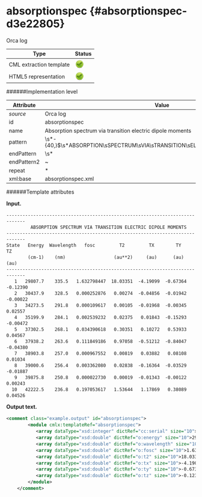 # absorptionspec {#absorptionspec-d3e22805}

Orca log


| Type                                                                                                                                                | Status                                                                                                                                              |
|----|----|
| CML extraction template                                                                                                                             | ![](/imgs/Total.png)                                                                                                                                |
| HTML5 representation                                                                                                                                | ![](/imgs/Total.png)                                                                                                                                |

######Implementation level

| Attribute                                                                                                                                           | Value                                                                                                                                               |
|----|----|
| *source*                                                                                                                                            | Orca log                                                                                                                                            |
| id                                                                                                                                                  | absorptionspec                                                                                                                                      |
| name                                                                                                                                                | Absorption spectrum via transition electric dipole moments                                                                                          |
| pattern                                                                                                                                             | \\s\*-{40,}\$\\s\*ABSORPTION\\sSPECTRUM\\sVIA\\sTRANSITION\\sELECTRIC\\sDIPOLE\\sMOMENTS\\s\*                                                       |
| endPattern                                                                                                                                          | \\s\*                                                                                                                                               |
| endPattern2                                                                                                                                         | \~                                                                                                                                                  |
| repeat                                                                                                                                              | \*                                                                                                                                                  |
| xml:base                                                                                                                                            | absorptionspec.xml                                                                                                                                  |

######Template attributes

**Input.**

    -----------------------------------------------------------------------------
             ABSORPTION SPECTRUM VIA TRANSITION ELECTRIC DIPOLE MOMENTS
    -----------------------------------------------------------------------------
    State   Energy  Wavelength   fosc         T2         TX        TY        TZ  
            (cm-1)    (nm)                  (au**2)     (au)      (au)      (au) 
    -----------------------------------------------------------------------------
       1   29807.7    335.5   1.632798447  18.03351  -4.19099  -0.67364  -0.12390
       2   30437.9    328.5   0.000252876   0.00274  -0.04856  -0.01942  -0.00022
       3   34273.5    291.8   0.000109617   0.00105  -0.01968  -0.00345   0.02557
       4   35199.9    284.1   0.002539232   0.02375   0.01843  -0.15293  -0.00472
       5   37302.5    268.1   0.034390618   0.30351   0.10272   0.53933   0.04567
       6   37938.2    263.6   0.111849186   0.97058  -0.51212  -0.84047  -0.04380
       7   38903.8    257.0   0.000967552   0.00819   0.03882   0.08108   0.01034
       8   39000.6    256.4   0.003362080   0.02838  -0.16364  -0.03529  -0.01887
       9   39875.8    250.8   0.000022730   0.00019  -0.01343  -0.00122   0.00243
      10   42222.5    236.8   0.197053617   1.53644   1.17869   0.38089   0.04526

        

**Output text.**

```xml
<comment class="example.output" id="absorptionspec">
        <module cmlx:templateRef="absorptionspec">
           <array dataType="xsd:integer" dictRef="cc:serial" size="10">1 2 3 4 5 6 7 8 9 10</array>
           <array dataType="xsd:double" dictRef="o:energy" size="10">29807.7 30437.9 34273.5 35199.9 37302.5 37938.2 38903.8 39000.6 39875.8 42222.5</array>
           <array dataType="xsd:double" dictRef="o:wavelength" size="10">335.5 328.5 291.8 284.1 268.1 263.6 257.0 256.4 250.8 236.8</array>
           <array dataType="xsd:double" dictRef="o:fosc" size="10">1.632798447 0.000252876 0.000109617 0.002539232 0.034390618 0.111849186 0.000967552 0.003362080 0.000022730 0.197053617</array>
           <array dataType="xsd:double" dictRef="o:t2" size="10">18.03351 0.00274 0.00105 0.02375 0.30351 0.97058 0.00819 0.02838 0.00019 1.53644</array>
           <array dataType="xsd:double" dictRef="o:tx" size="10">-4.19099 -0.04856 -0.01968 0.01843 0.10272 -0.51212 0.03882 -0.16364 -0.01343 1.17869</array>
           <array dataType="xsd:double" dictRef="o:ty" size="10">-0.67364 -0.01942 -0.00345 -0.15293 0.53933 -0.84047 0.08108 -0.03529 -0.00122 0.38089</array>
           <array dataType="xsd:double" dictRef="o:tz" size="10">-0.12390 -0.00022 0.02557 -0.00472 0.04567 -0.04380 0.01034 -0.01887 0.00243 0.04526</array>
        </module>
    </comment>
```
